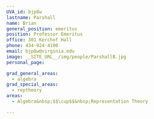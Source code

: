 ```yaml
---
UVA_id: bjp8w
lastname: Parshall
name: Brian
general_position: emeritus
position: Professor Emeritus
office: 301 Kerchof Hall
phone: 434-924-4100
email: bjp8w@virginia.edu
image: __SITE_URL__/img/people/ParshallB.jpg
personal_page:

grad_general_areas:
  - algebra
grad_special_areas:
  - reptheory
areas:
  - Algebra&nbsp;$$\cup$$&nbsp;Representation Theory

---
```

